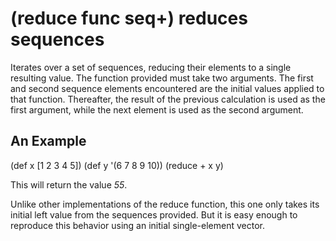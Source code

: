 # (reduce func seq+) reduces sequences
Iterates over a set of sequences, reducing their elements to a single resulting value. The function provided must take two arguments. The first and second sequence elements encountered are the initial values applied to that function. Thereafter, the result of the previous calculation is used as the first argument, while the next element is used as the second argument.

## An Example

  (def x [1 2 3 4 5])
  (def y '(6 7 8 9 10))
  (reduce + x y)

This will return the value _55_.

Unlike other implementations of the reduce function, this one only takes its initial left value from the sequences provided. But it is easy enough to reproduce this behavior using an initial single-element vector.
